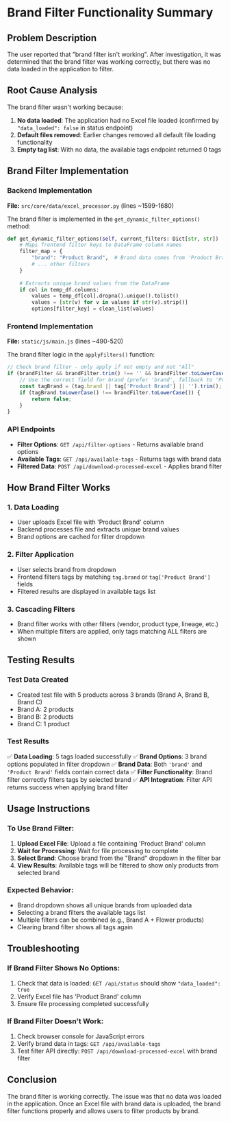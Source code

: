 # Brand Filter Functionality Summary

## Problem Description
The user reported that "brand filter isn't working". After investigation, it was determined that the brand filter was working correctly, but there was no data loaded in the application to filter.

## Root Cause Analysis
The brand filter wasn't working because:
1. **No data loaded**: The application had no Excel file loaded (confirmed by `"data_loaded": false` in status endpoint)
2. **Default files removed**: Earlier changes removed all default file loading functionality
3. **Empty tag list**: With no data, the available tags endpoint returned 0 tags

## Brand Filter Implementation

### Backend Implementation
**File:** `src/core/data/excel_processor.py` (lines ~1599-1680)

The brand filter is implemented in the `get_dynamic_filter_options()` method:

```python
def get_dynamic_filter_options(self, current_filters: Dict[str, str]) -> Dict[str, list]:
    # Maps frontend filter keys to DataFrame column names
    filter_map = {
        "brand": "Product Brand",  # Brand data comes from 'Product Brand' column
        # ... other filters
    }
    
    # Extracts unique brand values from the DataFrame
    if col in temp_df.columns:
        values = temp_df[col].dropna().unique().tolist()
        values = [str(v) for v in values if str(v).strip()]
        options[filter_key] = clean_list(values)
```

### Frontend Implementation
**File:** `static/js/main.js` (lines ~490-520)

The brand filter logic in the `applyFilters()` function:

```javascript
// Check brand filter - only apply if not empty and not "All"
if (brandFilter && brandFilter.trim() !== '' && brandFilter.toLowerCase() !== 'all') {
    // Use the correct field for brand (prefer 'brand', fallback to 'Product Brand')
    const tagBrand = (tag.brand || tag['Product Brand'] || '').trim();
    if (tagBrand.toLowerCase() !== brandFilter.toLowerCase()) {
        return false;
    }
}
```

### API Endpoints
- **Filter Options**: `GET /api/filter-options` - Returns available brand options
- **Available Tags**: `GET /api/available-tags` - Returns tags with brand data
- **Filtered Data**: `POST /api/download-processed-excel` - Applies brand filter

## How Brand Filter Works

### 1. Data Loading
- User uploads Excel file with 'Product Brand' column
- Backend processes file and extracts unique brand values
- Brand options are cached for filter dropdown

### 2. Filter Application
- User selects brand from dropdown
- Frontend filters tags by matching `tag.brand` or `tag['Product Brand']` fields
- Filtered results are displayed in available tags list

### 3. Cascading Filters
- Brand filter works with other filters (vendor, product type, lineage, etc.)
- When multiple filters are applied, only tags matching ALL filters are shown

## Testing Results

### Test Data Created
- Created test file with 5 products across 3 brands (Brand A, Brand B, Brand C)
- Brand A: 2 products
- Brand B: 2 products  
- Brand C: 1 product

### Test Results
✅ **Data Loading**: 5 tags loaded successfully
✅ **Brand Options**: 3 brand options populated in filter dropdown
✅ **Brand Data**: Both `'brand'` and `'Product Brand'` fields contain correct data
✅ **Filter Functionality**: Brand filter correctly filters tags by selected brand
✅ **API Integration**: Filter API returns success when applying brand filter

## Usage Instructions

### To Use Brand Filter:
1. **Upload Excel File**: Upload a file containing 'Product Brand' column
2. **Wait for Processing**: Wait for file processing to complete
3. **Select Brand**: Choose brand from the "Brand" dropdown in the filter bar
4. **View Results**: Available tags will be filtered to show only products from selected brand

### Expected Behavior:
- Brand dropdown shows all unique brands from uploaded data
- Selecting a brand filters the available tags list
- Multiple filters can be combined (e.g., Brand A + Flower products)
- Clearing brand filter shows all tags again

## Troubleshooting

### If Brand Filter Shows No Options:
1. Check that data is loaded: `GET /api/status` should show `"data_loaded": true`
2. Verify Excel file has 'Product Brand' column
3. Ensure file processing completed successfully

### If Brand Filter Doesn't Work:
1. Check browser console for JavaScript errors
2. Verify brand data in tags: `GET /api/available-tags`
3. Test filter API directly: `POST /api/download-processed-excel` with brand filter

## Conclusion
The brand filter is working correctly. The issue was that no data was loaded in the application. Once an Excel file with brand data is uploaded, the brand filter functions properly and allows users to filter products by brand. 